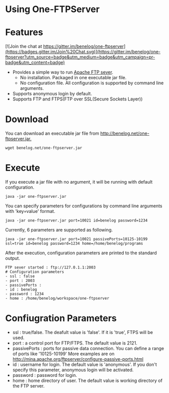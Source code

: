 Using One-FTPServer
=========
# Features

[![Join the chat at https://gitter.im/benelog/one-ftpserver](https://badges.gitter.im/Join%20Chat.svg)](https://gitter.im/benelog/one-ftpserver?utm_source=badge&utm_medium=badge&utm_campaign=pr-badge&utm_content=badge)
- Provides a simple way to run [Apache FTP sever](http://mina.apache.org/ftpserver/).
	- No installation. Packaged in one executable jar file.
	- No configuration file. All configuration is supported by command line arguments.
- Supports anonymous login by default.
- Supports FTP and FTPS(FTP over SSL(Secure Sockets Layer))

# Download
You can download an executable jar file from <http://benelog.net/one-ftpserver.jar.>

	wget benelog.net/one-ftpserver.jar
    
# Execute
If you execute a jar file with no argument, it will be running with default configuration.

	java -jar one-ftpserver.jar

You can specify parameters for configurations by command line arguments with 'key=value' format.

	java -jar one-ftpserver.jar port=10021 id=benelog password=1234
	
   
Currently, 6 parameters are supported as following.

	java -jar one-ftpserver.jar port=10021 passivePorts=10125-10199 ssl=true id=benelog password=1234 home=/home/benelog/programs

After the execution, configuration parameters are printed to the standard output.

	FTP sever started : ftp://127.0.1.1:2003 
	# Configuration parameters
	- ssl : false 
	- port : 2003
	- passivePorts : 
	- id : benelog
	- password : 1234
	- home : /home/benelog/workspace/one-ftpserver

# Confiugration Parameters
- ssl : true/false. The deafult value is 'false'. If it is 'true', FTPS will be used. 
- port : a control port for FTP/FTPS. The default value is 2121.
- passivePorts : ports for passive data connection. You can define a range of ports like '10125-10199'  More examples are on <http://mina.apache.org/ftpserver/configure-passive-ports.html>
- id : username for login. The default value is 'anonymous'. If you don't specify this parameter, anonymous login will be activated.
- password : password for login.
- home : home directory of user. The default value is working directory of the FTP server.